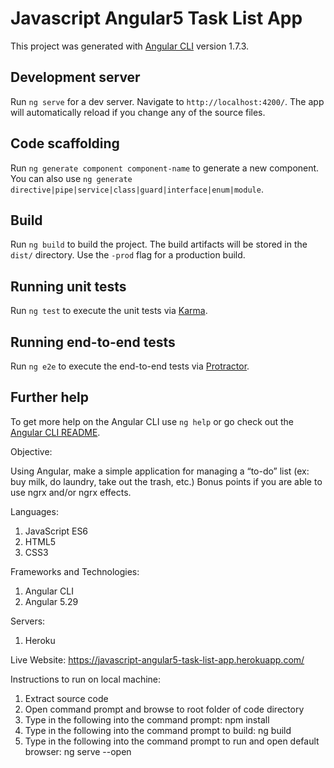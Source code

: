 # Javascript Angular5 Task List App

This project was generated with [Angular CLI](https://github.com/angular/angular-cli) version 1.7.3.

## Development server

Run `ng serve` for a dev server. Navigate to `http://localhost:4200/`. The app will automatically reload if you change any of the source files.

## Code scaffolding

Run `ng generate component component-name` to generate a new component. You can also use `ng generate directive|pipe|service|class|guard|interface|enum|module`.

## Build

Run `ng build` to build the project. The build artifacts will be stored in the `dist/` directory. Use the `-prod` flag for a production build.

## Running unit tests

Run `ng test` to execute the unit tests via [Karma](https://karma-runner.github.io).

## Running end-to-end tests

Run `ng e2e` to execute the end-to-end tests via [Protractor](http://www.protractortest.org/).

## Further help

To get more help on the Angular CLI use `ng help` or go check out the [Angular CLI README](https://github.com/angular/angular-cli/blob/master/README.md).

Objective:

Using Angular, make a simple application for managing a “to-do” list (ex: buy milk, do laundry, take out the trash, etc.)
Bonus points if you are able to use ngrx and/or ngrx effects.

Languages:

1) JavaScript ES6
2) HTML5
3) CSS3

Frameworks and Technologies:

1) Angular CLI
2) Angular 5.29

Servers:
1) Heroku

Live Website: https://javascript-angular5-task-list-app.herokuapp.com/

Instructions to run on local machine:
1) Extract source code
2) Open command prompt and browse to root folder of code directory
3) Type in the following into the command prompt: npm install
4) Type in the following into the command prompt to build: ng build
5) Type in the following into the command prompt to run and open default browser: ng serve --open